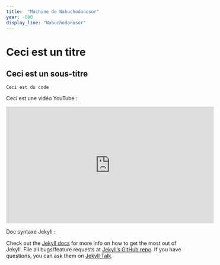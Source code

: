 ```yaml
---
title:  "Machine de Nabuchodonosor"
year: -600
display_line: "Nabuchodonosor"
---
```



# Ceci est un titre

## Ceci est un sous-titre

```
Ceci est du code
```

Ceci est une vidéo YouTube :

<iframe width="560" height="315" src="https://www.youtube.com/embed/Awh_yUcVk60" frameborder="0" gesture="media" allow="encrypted-media" allowfullscreen></iframe>

Doc syntaxe Jekyll :

Check out the [Jekyll docs][jekyll-docs] for more info on how to get the most out of Jekyll. File all bugs/feature requests at [Jekyll’s GitHub repo][jekyll-gh]. If you have questions, you can ask them on [Jekyll Talk][jekyll-talk].

[jekyll-docs]: https://jekyllrb.com/docs/home
[jekyll-gh]:   https://github.com/jekyll/jekyll
[jekyll-talk]: https://talk.jekyllrb.com/
